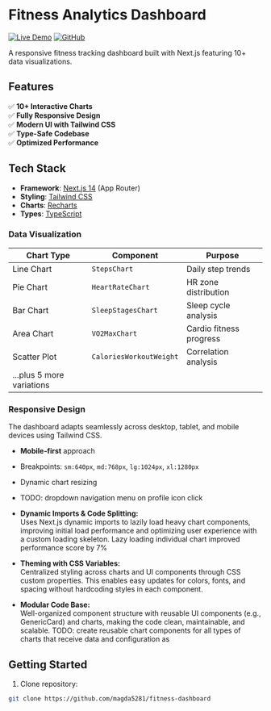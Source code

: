 # Fitness Analytics Dashboard

[![Live Demo](https://img.shields.io/badge/demo-vercel-blue)](https://your-vercel-link.vercel.app)
[![GitHub](https://img.shields.io/badge/source-github-black)](https://github.com/magda5281/fitness-dashboard)

A responsive fitness tracking dashboard built with Next.js featuring 10+ data visualizations.

## Features

✅ **10+ Interactive Charts**  
✅ **Fully Responsive Design**  
✅ **Modern UI with Tailwind CSS**  
✅ **Type-Safe Codebase**  
✅ **Optimized Performance**

## Tech Stack

- **Framework**: [Next.js 14](https://nextjs.org/) (App Router)
- **Styling**: [Tailwind CSS](https://tailwindcss.com/)
- **Charts**: [Recharts](https://recharts.org/)
- **Types**: [TypeScript](https://www.typescriptlang.org/)

### Data Visualization

| Chart Type                | Component               | Purpose                 |
| ------------------------- | ----------------------- | ----------------------- |
| Line Chart                | `StepsChart`            | Daily step trends       |
| Pie Chart                 | `HeartRateChart`        | HR zone distribution    |
| Bar Chart                 | `SleepStagesChart`      | Sleep cycle analysis    |
| Area Chart                | `VO2MaxChart`           | Cardio fitness progress |
| Scatter Plot              | `CaloriesWorkoutWeight` | Correlation analysis    |
| ...plus 5 more variations |                         |                         |

### Responsive Design

The dashboard adapts seamlessly across desktop, tablet, and mobile devices using Tailwind CSS.

- **Mobile-first** approach
- Breakpoints: `sm:640px`, `md:768px`, `lg:1024px`, `xl:1280px`
- Dynamic chart resizing
- TODO: dropdown navigation menu on profile icon click

- **Dynamic Imports & Code Splitting:**  
  Uses Next.js dynamic imports to lazily load heavy chart components, improving initial load performance and optimizing user experience with a custom loading skeleton.
  Lazy loading individual chart improved performance score by 7%

- **Theming with CSS Variables:**  
  Centralized styling across charts and UI components through CSS custom properties. This enables easy updates for colors, fonts, and spacing without hardcoding styles in each component.

- **Modular Code Base:**  
   Well-organized component structure with reusable UI components (e.g., GenericCard) and charts, making the code clean, maintainable, and scalable.
  TODO: create reusable chart components for all types of charts that receive data and configuration as

## Getting Started

1. Clone repository:

```bash
git clone https://github.com/magda5281/fitness-dashboard


```
